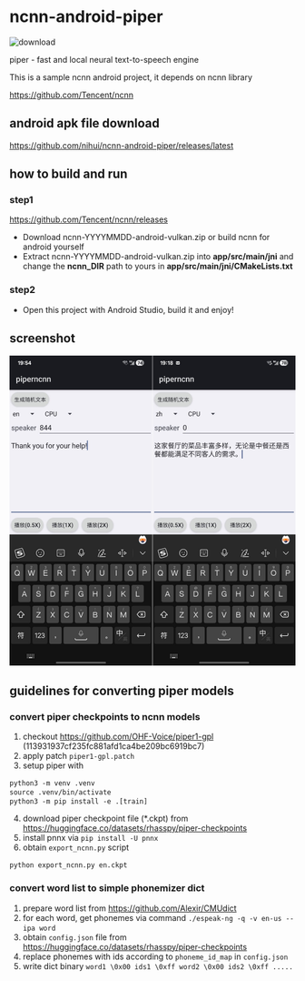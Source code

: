 # ncnn-android-piper

![download](https://img.shields.io/github/downloads/nihui/ncnn-android-piper/total.svg)

piper - fast and local neural text-to-speech engine

This is a sample ncnn android project, it depends on ncnn library

https://github.com/Tencent/ncnn

## android apk file download
https://github.com/nihui/ncnn-android-piper/releases/latest

## how to build and run
### step1
https://github.com/Tencent/ncnn/releases

* Download ncnn-YYYYMMDD-android-vulkan.zip or build ncnn for android yourself
* Extract ncnn-YYYYMMDD-android-vulkan.zip into **app/src/main/jni** and change the **ncnn_DIR** path to yours in **app/src/main/jni/CMakeLists.txt**

### step2
* Open this project with Android Studio, build it and enjoy!

## screenshot
![](screenshot0.jpg)

## guidelines for converting piper models

### convert piper checkpoints to ncnn models
1. checkout https://github.com/OHF-Voice/piper1-gpl (113931937cf235fc881afd1ca4be209bc6919bc7)
2. apply patch `piper1-gpl.patch`
3. setup piper with
```shell
python3 -m venv .venv
source .venv/bin/activate
python3 -m pip install -e .[train]
```
4. download piper checkpoint file (*.ckpt) from https://huggingface.co/datasets/rhasspy/piper-checkpoints
5. install pnnx via `pip install -U pnnx`
6. obtain `export_ncnn.py` script
```shell
python export_ncnn.py en.ckpt
```

### convert word list to simple phonemizer dict
1. prepare word list from https://github.com/Alexir/CMUdict
2. for each word, get phonemes via command `./espeak-ng -q -v en-us --ipa word`
3. obtain `config.json` file from https://huggingface.co/datasets/rhasspy/piper-checkpoints
4. replace phonemes with ids according to `phoneme_id_map` in `config.json`
5. write dict binary
```word1 \0x00 ids1 \0xff word2 \0x00 ids2 \0xff .....```
